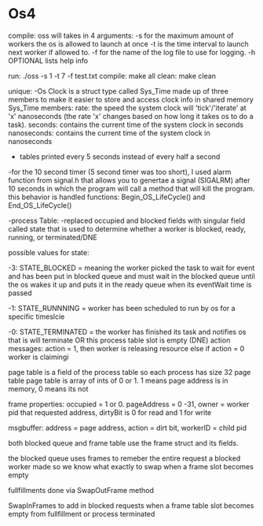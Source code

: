 # Os4
compile: oss will takes in 4 arguments: 
-s for the maximum amount of workers the os is allowed to launch at once 
-t is the time interval to launch next worker if allowed to.
-f for the name of the log file to use for logging.
-h OPTIONAL lists help info

run: ./oss -s 1 -t 7 -f test.txt
compile: make all
clean: make clean

unique: -Os Clock is a struct type called Sys_Time made up of three members to make it easier to store and access clock info in shared memory Sys_Time members: 
rate: the speed the system clock will 'tick'/'iterate' at 'x'  nanoseconds (the rate 'x' changes based on how long it takes os to do a task). 
seconds: contains the current time of the system clock in seconds nanoseconds: 
contains the current time of the system clock in nanoseconds

- tables printed every 5 seconds instead of every half a second 

-for the 10 second timer (5 second timer was too short), I used alarm function from signal.h that allows you to genertae a signal (SIGALRM) after 10 seconds in which the program will call a method that will kill the program. this behavior is handled functions: Begin_OS_LifeCycle() and End_OS_LifeCycle()

-process Table:
-replaced occupied and blocked fields with singular field called state that is used to determine whether a worker is blocked, ready, running, or terminated/DNE

possible values for state:

-3: STATE_BLOCKED = meaning the worker picked the task to wait for event and has been put in blocked queue and must wait in the blocked queue until the os wakes it up and puts it in the ready queue when its eventWait time is passed

-1: STATE_RUNNNING = worker has been scheduled to run by os for a specific timeslcie

-0: STATE_TERMINATED = the worker has finished its task and notifies os that is will terminate OR this process table slot is empty (DNE)
action messages: action = 1, then worker is releasing resource else if action = 0 worker is claimingi


page table is a field of the process table so each process has size 32 page table
page table is array of ints of 0 or 1. 1 means page address is in memory, 0 means its not

frame  properties: occupied = 1 or 0. pageAddress = 0 -31, owner = worker pid that requested address, dirtyBit is 0 for read and 1 for write

msgbuffer: address = page address, action = dirt bit, workerID = child pid

both blocked queue and frame table use the frame struct and its fields.

the blocked queue uses frames to remeber the entire request a blocked worker made so we know what exactly to swap when a frame slot becomes empty 

fullfillments done via SwapOutFrame method

SwapInFrames to add in blocked requests when a frame table slot becomes empty from fullfillment or process terminated 
